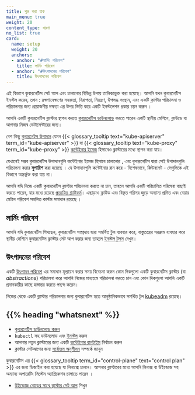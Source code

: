 ```yaml
---
title: শুরু করা যাক
main_menu: true
weight: 20
content_type: ধারণা
no_list: true
card:
  name: setup
  weight: 20
  anchors:
  - anchor: "#লার্নিং পরিবেশ"
    title: লার্নিং পরিবেশ
  - anchor: "#উৎপাদনের পরিবেশ"
    title: উৎপাদনের পরিবেশ
---
```


<!-- overview -->

এই বিভাগে কুবারনেটিস সেট আপ এবং চালানোর বিভিন্ন উপায় তালিকাভুক্ত করা হয়েছে।
আপনি যখন কুবারনেটিস ইনস্টল করেন, তখন : রক্ষণাবেক্ষণের সহজতা, নিরাপত্তা,
নিয়ন্ত্রণ, উপলব্ধ সংস্থান, এবং একটি ক্লাস্টার পরিচালনা ও পরিচালনার জন্য প্রয়োজনীয় দক্ষতা এর উপর ভিত্তি করে একটি ইনস্টলেশন প্রকার চয়ন করুন ।

আপনি একটি কুবারনেটিস ক্লাস্টার স্থাপন করতে [কুবারনেটিস ডাউনলোড](/releases/download/) করতে পারেন
একটি স্থানীয় মেশিনে, ক্লাউডে বা আপনার নিজস্ব ডেটাসেন্টারের জন্য।

বেশ কিছু [কুবারনেটস উপাদান](/docs/concepts/overview/components/) যেমন {{< glossary_tooltip text="kube-apiserver" term_id="kube-apiserver" >}} বা {{< glossary_tooltip text="kube-proxy" term_id="kube-proxy" >}} [কন্টেইনার ইমেজ](/releases/download/#container-images) হিসাবেও ক্লাস্টারের মধ্যে স্থাপন করা যায়। 

যেখানেই সম্ভব কুবারনেটিস উপাদানগুলি কন্টেইনার ইমেজ হিসাবে চালানোর , এবং কুবারনেটিস দ্বারা সেই উপাদানগুলি পরিচালনা করার **সুপারিশ** করা হয়েছে । যে উপাদানগুলি কন্টেইনার রান করে - বিশেষভাবে, কিউবলেট - সেগুলিকে এই বিভাগে অন্তর্ভুক্ত করা যায় না।

আপনি যদি নিজে একটি কুবারনেটিস ক্লাস্টার পরিচালনা করতে না চান, তাহলে আপনি একটি পরিচালিত পরিষেবা বাছাই করতে পারেন, যার মধ্যে রয়েছে
[প্রত্যয়িত প্ল্যাটফর্ম](/docs/setup/production-environment/turnkey-solutions/)।
এছাড়াও ক্লাউড এবং বিস্তৃত পরিসর জুড়ে অন্যান্য প্রমিত এবং বেয়ার মেটাল পরিবেশ সম্বলিত  কাস্টম সমাধান রয়েছে ।

<!-- body -->

## লার্নিং পরিবেশ

আপনি যদি কুবারনেটিস শিখছেন, কুবারনেটিস সম্প্রদায় দ্বারা সমর্থিত টুল ব্যবহার করে, বাস্তুতন্ত্রের সরঞ্জাম ব্যবহার করে স্থানীয় মেশিনে কুবারনেটিস ক্লাস্টার সেট আপ করার জন্য তাহলে [ইনস্টল টুলস](/docs/tasks/tools/) দেখুন।

## উৎপাদনের পরিবেশ

একটি [উৎপাদন পরিবেশ](/docs/setup/production-environment/) এর সমাধান মূল্যায়ন করার সময় বিবেচনা করুন কোন দিকগুলো
একটি কুবারনেটিস ক্লাস্টার (বা _abstractions_) পরিচালনা করে আপনি নিজের মাধ্যমেে পরিচালনা করতে চান এবং কোন দিকগুলো আপনি
একটি প্রদানকারীর কাছে হস্তান্তর করতে পছন্দ করেন।


নিজের থেকে একটি ক্লাস্টার পরিচালনার জন্য কুবারনেটিস হতে
আনুষ্ঠানিকভাবে সমর্থিত টুল  [kubeadm](/docs/setup/production-environment/tools/kubeadm/) রয়েছে।



## {{% heading "whatsnext" %}}

- [কুবারনেটিস ডাউনলোড করুন](/releases/download/)
- `kubectl` সহ ডাউনলোড  এবং  [ইনস্টল](/docs/tasks/tools/) করুন
- আপনার নতুন ক্লাস্টারের জন্য একটি [কন্টেইনার রানটাইম](/docs/setup/production-environment/container-runtimes/) নির্বাচন করুন
- ক্লাস্টার সেটআপের জন্য [সর্বোত্তম অনুশীলন](/docs/setup/best-practices/) সম্পর্কে জানুন

কুবারনেটিস এর {{< glossary_tooltip term_id="control-plane" text="control plan" >}} এর জন্য ডিজাইন করা হয়েছে যা
লিনাক্সে চালান। আপনার ক্লাস্টারের মধ্যে আপনি লিনাক্স বা উইন্ডোজ সহ অন্যান্য অপারেটিং সিস্টেম  অ্যাপ্লিকেশন চালাতে পারেন । 
- [উইন্ডোজ নোডের সাথে ক্লাস্টার সেট আপ](/docs/setup/production-environment/windows/) শিখুন





